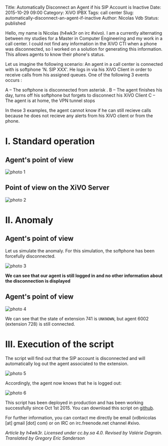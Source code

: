 Title: Automatically Disconnect an Agent if his SIP Account is Inactive
Date: 2015-10-29 09:00
Category: XiVO IPBX
Tags: call center
Slug: automatically-disconnect-an-agent-if-inactive
Author: Nicolas Vdb
Status: published

Hello, my name is Nicolas (h4wk3r on irc #xivo). I am a currently alternating between my studies for
a Master in Computer Engineering and my work in a call center. I could not find any information in
the XiVO CTI when a phone was disconnected, so I worked on a solution for generating this
information. This allows agents to know their phone's status.

Let us imagine the following scenario: An agent in a call center is connected with is softphone 'N.
SIP XXX'. He logs in via his XiVO Client in order to receive calls from his assigned queues. One of
the following 3 events occurs :

A – The softphone is disconnected from asterisk .
B – The agent finishes his day, turns off his softphone but forgets to disconnect his XiVO Client
C – The agent is at home, the VPN tunnel stops

In these 3 examples, the agent cannot know if he can still recieve calls because he does not recieve
any alerts from his XiVO client or from the phone.

I. Standard operation
=====================

Agent's point of view
---------------------------

![photo 1]({filename}/public/agent_disconnect/photo1.png)

Point of view on the XiVO Server
--------------------------------

![photo 2]({filename}/public/agent_disconnect/photo2.png)

II. Anomaly
===========

Agent's point of view
---------------------------

Let us simulate the anomaly. For this simulation, the softphone has been forcefully disconnected.

![photo 3]({filename}/public/agent_disconnect/photo3.png)

**We can see that our agent is still logged in and no other information about the disconnection is
displayed**

Agent's point of view
---------------------------

![photo 4]({filename}/public/agent_disconnect/photo4.png)

We can see that the state of extension 741 is ```UNKNOWN```, but agent 6002 (extension 728) is still
connected.

III. Execution of the script
============================

The script will find out that the SIP account is disconnected and will automatically log out the
agent associated to the extension.

![photo 5]({filename}/public/agent_disconnect/photo5.png)

Accordingly, the agent now knows that he is logged out:

![photo 6]({filename}/public/agent_disconnect/photo6.png)

This script has been deployed in production and has been working successfully since Oct 1st 2015.
You can download this script on [github](https://github.com/h4wk3r/XIVO-Agentoff_if_sipoff).

For further information, you can contact me directly be email (vdbnicolas [at] gmail [dot] com) or
on IRC on irc.freenode.net channel #xivo.

*Article by h4wk3r. Licensed under cc.by.sa 4.0. Revised by Valérie Dagrain. Translated by Gregory Eric Sanderson*
